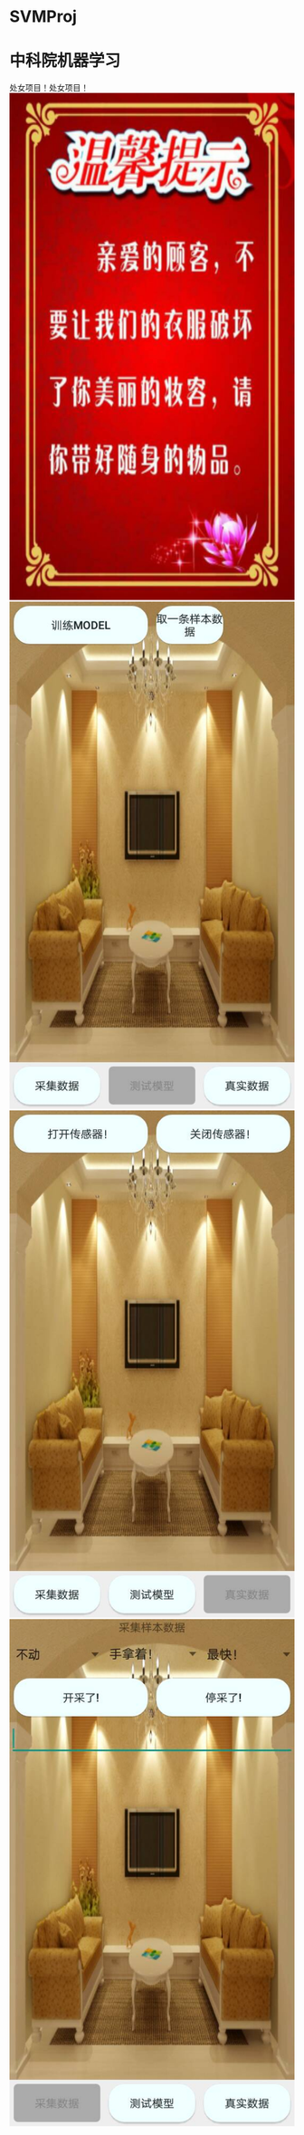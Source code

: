# SVMProj
# 中科院机器学习
处女项目！处女项目！
![android studio](https://github.com/JasonJinYu/SVMProj/blob/master/shot/1.jpg)
![android studio](https://github.com/JasonJinYu/SVMProj/blob/master/shot/2.jpg)
![android studio](https://github.com/JasonJinYu/SVMProj/blob/master/shot/3.jpg)
![android studio](https://github.com/JasonJinYu/SVMProj/blob/master/shot/4.jpg)
